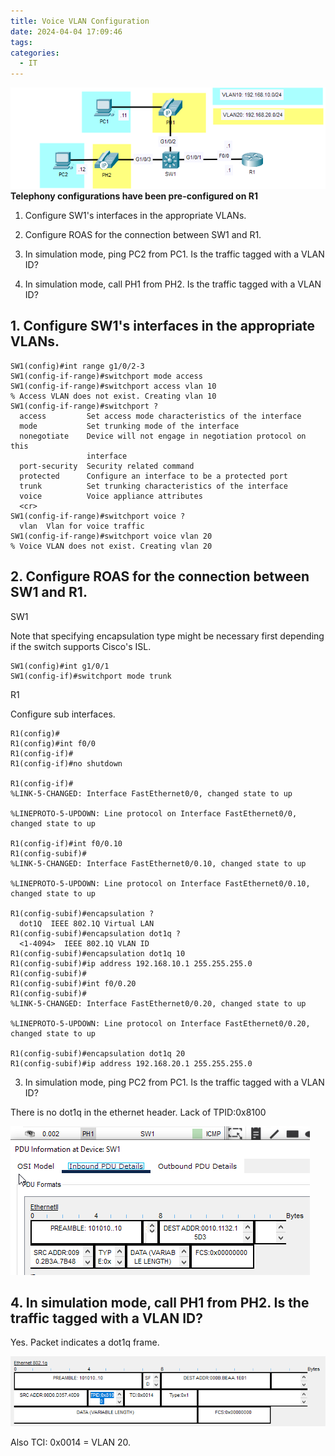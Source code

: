 ```yaml
---
title: Voice VLAN Configuration
date: 2024-04-04 17:09:46
tags: 
categories:
  - IT
---
```

![](../../images/Pasted%20image%2020240404171118.png)
**Telephony configurations have been pre-configured on R1**
1. Configure SW1's interfaces in the appropriate VLANs.

2. Configure ROAS for the connection between SW1 and R1.

3. In simulation mode, ping PC2 from PC1.
    Is the traffic tagged with a VLAN ID?

4. In simulation mode, call PH1 from PH2.  Is the traffic tagged with a VLAN ID?


## 1. Configure SW1's interfaces in the appropriate VLANs.

```
SW1(config)#int range g1/0/2-3
SW1(config-if-range)#switchport mode access
SW1(config-if-range)#switchport access vlan 10
% Access VLAN does not exist. Creating vlan 10
SW1(config-if-range)#switchport ?
  access         Set access mode characteristics of the interface
  mode           Set trunking mode of the interface
  nonegotiate    Device will not engage in negotiation protocol on this
                 interface
  port-security  Security related command
  protected      Configure an interface to be a protected port
  trunk          Set trunking characteristics of the interface
  voice          Voice appliance attributes
  <cr>
SW1(config-if-range)#switchport voice ?
  vlan  Vlan for voice traffic
SW1(config-if-range)#switchport voice vlan 20
% Voice VLAN does not exist. Creating vlan 20
```


## 2. Configure ROAS for the connection between SW1 and R1.

SW1

Note that specifying encapsulation type might be necessary first depending if the switch supports Cisco's ISL.
```
SW1(config)#int g1/0/1
SW1(config-if)#switchport mode trunk
```
R1

Configure sub interfaces. 
```
R1(config)#
R1(config)#int f0/0
R1(config-if)#
R1(config-if)#no shutdown

R1(config-if)#
%LINK-5-CHANGED: Interface FastEthernet0/0, changed state to up

%LINEPROTO-5-UPDOWN: Line protocol on Interface FastEthernet0/0, changed state to up

R1(config-if)#int f0/0.10
R1(config-subif)#
%LINK-5-CHANGED: Interface FastEthernet0/0.10, changed state to up

%LINEPROTO-5-UPDOWN: Line protocol on Interface FastEthernet0/0.10, changed state to up

R1(config-subif)#encapsulation ?
  dot1Q  IEEE 802.1Q Virtual LAN
R1(config-subif)#encapsulation dot1q ?
  <1-4094>  IEEE 802.1Q VLAN ID
R1(config-subif)#encapsulation dot1q 10
R1(config-subif)#ip address 192.168.10.1 255.255.255.0
R1(config-subif)#
R1(config-subif)#int f0/0.20
R1(config-subif)#
%LINK-5-CHANGED: Interface FastEthernet0/0.20, changed state to up

%LINEPROTO-5-UPDOWN: Line protocol on Interface FastEthernet0/0.20, changed state to up

R1(config-subif)#encapsulation dot1q 20
R1(config-subif)#ip address 192.168.20.1 255.255.255.0
```


3. In simulation mode, ping PC2 from PC1.
    Is the traffic tagged with a VLAN ID?

There is no dot1q in the ethernet header. Lack of TPID:0x8100

![](../../images/Pasted%20image%2020240404172554.png)


## 4. In simulation mode, call PH1 from PH2.  Is the traffic tagged with a VLAN ID?

Yes. Packet indicates a dot1q frame.

![](../../images/Pasted%20image%2020240404172937.png)

Also TCI: 0x0014 = VLAN 20. 